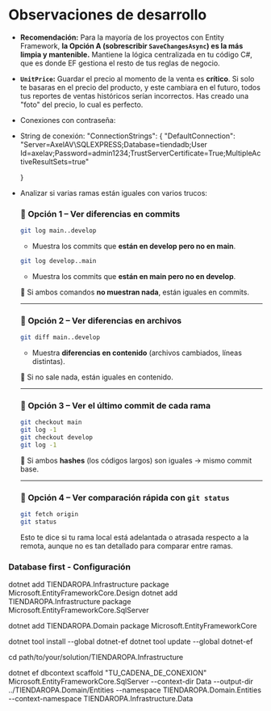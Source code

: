 # Observaciones de desarrollo

- **Recomendación:** Para la mayoría de los proyectos con Entity Framework, **la Opción A (sobrescribir `SaveChangesAsync`) es la más limpia y mantenible.** Mantiene la lógica centralizada en tu código C#, que es donde EF gestiona el resto de tus reglas de negocio.

- **`UnitPrice`:** Guardar el precio al momento de la venta es **crítico**. Si solo te basaras en el precio del producto, y este cambiara en el futuro, todos tus reportes de ventas históricos serían incorrectos. Has creado una "foto" del precio, lo cual es perfecto.

- Conexiones con contraseña: 

* String de conexión:  "ConnectionStrings": {
    "DefaultConnection": "Server=AxelAV\\SQLEXPRESS;Database=tiendadb;User Id=axelav;Password=admin1234;TrustServerCertificate=True;MultipleActiveResultSets=true"
  
  }
  
- Analizar si varias ramas están iguales con varios trucos:

  

  ### 🔹 Opción 1 – Ver diferencias en commits

  ```bash
  git log main..develop
  ```

  - Muestra los commits que **están en develop pero no en main**.

  ```bash
  git log develop..main
  ```

  - Muestra los commits que **están en main pero no en develop**.

  🔹 Si ambos comandos **no muestran nada**, están iguales en commits.

  ------

  ### 🔹 Opción 2 – Ver diferencias en archivos

  ```bash
  git diff main..develop
  ```

  - Muestra **diferencias en contenido** (archivos cambiados, líneas distintas).

  🔹 Si no sale nada, están iguales en contenido.

  ------

  ### 🔹 Opción 3 – Ver el último commit de cada rama

  ```bash
  git checkout main
  git log -1
  git checkout develop
  git log -1
  ```

  🔹 Si ambos **hashes** (los códigos largos) son iguales → mismo commit base.

  ------

  ### 🔹 Opción 4 – Ver comparación rápida con `git status`

  ```bash
  git fetch origin
  git status
  ```

  Esto te dice si tu rama local está adelantada o atrasada respecto a la remota, aunque no es tan detallado para comparar entre ramas.


### Database first - Configuración

dotnet add TIENDAROPA.Infrastructure package Microsoft.EntityFrameworkCore.Design
dotnet add TIENDAROPA.Infrastructure package Microsoft.EntityFrameworkCore.SqlServer

dotnet add TIENDAROPA.Domain package Microsoft.EntityFrameworkCore

dotnet tool install --global dotnet-ef
dotnet tool update --global dotnet-ef



cd path/to/your/solution/TIENDAROPA.Infrastructure

dotnet ef dbcontext scaffold "TU_CADENA_DE_CONEXION" Microsoft.EntityFrameworkCore.SqlServer --context-dir Data --output-dir ../TIENDAROPA.Domain/Entities --namespace TIENDAROPA.Domain.Entities --context-namespace TIENDAROPA.Infrastructure.Data